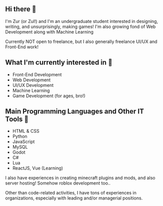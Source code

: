 ## Hi there 👋
I'm Zur (or Zul!) and I'm an undergraduate student interested in designing, writing, and unsurprisingly, making games! I'm also growing fond of Web Development along with Machine Learning

Currently NOT open to freelance, but I also generally freelance UI/UX and Front-End work!

## What I'm currently interested in 🫣
- Front-End Development
- Web Development
- UI/UX Development
- Machine Learning
- Game Development (for ages, bro!)

## Main Programming Languages and Other IT Tools 📖
- HTML & CSS
- Python
- JavaScript
- MySQL
- Godot
- C#
- Lua
- ReactJS, Vue (Learning)

I also have experiences in creating minecraft plugins and mods, and also server hosting! Somehow roblox development too..

Other than code-related activities, I have tons of experiences in organizations, especially with leading and/or managerial positions.
<!--
**Zurthr/zurthr** is a ✨ _special_ ✨ repository because its `README.md` (this file) appears on your GitHub profile.

Here are some ideas to get you started:

- 🔭 I’m currently working on ...
- 🌱 I’m currently learning ...
- 👯 I’m looking to collaborate on ...
- 🤔 I’m looking for help with ...
- 💬 Ask me about ...
- 📫 How to reach me: ...
- 😄 Pronouns: ...
- ⚡ Fun fact: ...
-->
